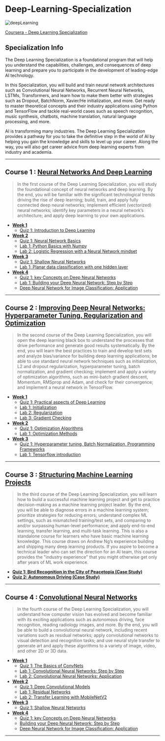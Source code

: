 # Deep-Learning-Specialization
![deepLearning](https://github.com/narima18/Deep-Learning-Specialization/assets/74022076/bb4fcfdd-c262-437d-8805-fc823750e401)

[Coursera - Deep Learning Specialization](https://www.coursera.org/specializations/deep-learning)


## Specialization Info
The Deep Learning Specialization is a foundational program that will help you understand the capabilities, challenges, and consequences of deep learning and prepare you to participate in the development of leading-edge AI technology. 

In this Specialization, you will build and train neural network architectures such as Convolutional Neural Networks, Recurrent Neural Networks, LSTMs, Transformers, and learn how to make them better with strategies such as Dropout, BatchNorm, Xavier/He initialization, and more. Get ready to master theoretical concepts and their industry applications using Python and TensorFlow and tackle real-world cases such as speech recognition, music synthesis, chatbots, machine translation, natural language processing, and more.

AI is transforming many industries. The Deep Learning Specialization provides a pathway for you to take the definitive step in the world of AI by helping you gain the knowledge and skills to level up your career. Along the way, you will also get career advice from deep learning experts from industry and academia.
<hr/>


## Course 1 : [Neural Networks And Deep Learning](https://github.com/narima18/Deep-Learning-Specialization/tree/170e4b1baed0e878777080bc737256ef98ea6bff/Neural%20Networks%20and%20Deep%20Learning)
> In the first course of the Deep Learning Specialization, you will study the foundational concept of neural networks and deep learning. 
> By the end, you will be familiar with the significant technological trends driving the rise of deep learning; build, train, and apply fully connected deep neural networks; implement efficient (vectorized) neural networks; identify key parameters in a neural network’s architecture; and apply deep learning to your own applications.

- [<b> Week 1 </b> ](https://github.com/narima18/Deep-Learning-Specialization/tree/c6e8602c672da371a038f4fb2f0f178c3880708e/Neural%20Networks%20and%20Deep%20Learning/Week%201)
  - [Quiz 1: Introduction to Deep Learning](https://github.com/narima18/Deep-Learning-Specialization/tree/c6e8602c672da371a038f4fb2f0f178c3880708e/Neural%20Networks%20and%20Deep%20Learning/Week%201/Q1%20Introduction%20to%20Deep%20Learning)
- [<b> Week 2 </b> ](https://github.com/narima18/Deep-Learning-Specialization/tree/1d15bb714149cf49b411d537d0c179a8a1cf50a0/Neural%20Networks%20and%20Deep%20Learning/Week%202)
  - [Quiz 1: Neural Network Basics](https://github.com/narima18/Deep-Learning-Specialization/tree/1d15bb714149cf49b411d537d0c179a8a1cf50a0/Neural%20Networks%20and%20Deep%20Learning/Week%202/Q1%20Neural%20Network%20Basics)
  - [Lab 1: Python Basics with Numpy](https://github.com/narima18/Deep-Learning-Specialization/blob/1d15bb714149cf49b411d537d0c179a8a1cf50a0/Neural%20Networks%20and%20Deep%20Learning/Week%202/Python_Basics_with_Numpy.ipynb)
  - [Lab 2: Logistic Regression with a Neural Network mindset](https://github.com/narima18/Deep-Learning-Specialization/blob/1d15bb714149cf49b411d537d0c179a8a1cf50a0/Neural%20Networks%20and%20Deep%20Learning/Week%202/Logistic_Regression_with_a_Neural_Network_mindset.ipynb)
- [<b> Week 3 </b> ](https://github.com/narima18/Deep-Learning-Specialization/tree/5b6bfe2c051014190680b1218cbecb6db8d65d81/Neural%20Networks%20and%20Deep%20Learning/Week%203)
  - [Quiz 1: Shallow Neural Networks](https://github.com/narima18/Deep-Learning-Specialization/tree/5b6bfe2c051014190680b1218cbecb6db8d65d81/Neural%20Networks%20and%20Deep%20Learning/Week%203/Q1%20Shallow%20Neural%20Networks)
  - [Lab 1: Planar data classification with one hidden layer](https://github.com/narima18/Deep-Learning-Specialization/blob/5b6bfe2c051014190680b1218cbecb6db8d65d81/Neural%20Networks%20and%20Deep%20Learning/Week%203/Planar_data_classification_with_one_hidden_layer.ipynb)    
- [<b> Week 4 </b> ](https://github.com/narima18/Deep-Learning-Specialization/tree/5b6bfe2c051014190680b1218cbecb6db8d65d81/Neural%20Networks%20and%20Deep%20Learning/Week%204)
  - [Quiz 1: key Concepts on Deep Neural Networks](https://github.com/narima18/Deep-Learning-Specialization/tree/5b6bfe2c051014190680b1218cbecb6db8d65d81/Neural%20Networks%20and%20Deep%20Learning/Week%204/Q1%20Key%20Concepts%20on%20Deep%20Neural%20Networks)
  - [Lab 1: Building your Deep Neural Network: Step by Step](https://github.com/narima18/Deep-Learning-Specialization/blob/5b6bfe2c051014190680b1218cbecb6db8d65d81/Neural%20Networks%20and%20Deep%20Learning/Week%204/Building_your_Deep_Neural_Network_Step_by_Step.ipynb)
  - [Deep Neural Network for Image Classification: Application](https://github.com/narima18/Deep-Learning-Specialization/blob/5b6bfe2c051014190680b1218cbecb6db8d65d81/Neural%20Networks%20and%20Deep%20Learning/Week%204/Deep%20Neural%20Network%20-%20Application.ipynb)
<hr/>

## Course 2 : [Improving Deep Neural Networks: Hyperparameter Tuning, Regularization and Optimization](https://github.com/narima18/Deep-Learning-Specialization/tree/5fd8f30d5b18effb7f7c9359b2e06a24e0b2db55/Improving%20Deep%20Neural%20Networks%20Hyperparameter%20Tuning%20Regularization%20and%20Optimization)
>In the second course of the Deep Learning Specialization, you will open the deep learning black box to understand the processes that drive performance and generate good results systematically. 
>By the end, you will learn the best practices to train and develop test sets and analyze bias/variance for building deep learning applications; be able to use standard neural network techniques such as initialization, L2 and dropout regularization, hyperparameter tuning, batch normalization, and gradient checking; implement and apply a variety of optimization algorithms, such as mini-batch gradient descent, Momentum, RMSprop and Adam, and check for their convergence; and implement a neural network in TensorFlow.

- [<b> Week 1 </b> ](https://github.com/narima18/Deep-Learning-Specialization/tree/5fd8f30d5b18effb7f7c9359b2e06a24e0b2db55/Improving%20Deep%20Neural%20Networks%20Hyperparameter%20Tuning%20Regularization%20and%20Optimization/Week%201)
  - [Quiz 1: Practical aspects of Deep Learning](https://github.com/narima18/Deep-Learning-Specialization/tree/5fd8f30d5b18effb7f7c9359b2e06a24e0b2db55/Improving%20Deep%20Neural%20Networks%20Hyperparameter%20Tuning%20Regularization%20and%20Optimization/Week%201/Q1%20Practical%20aspects%20of%20Deep%20Learning)
  - [Lab 1: Initialization](https://github.com/narima18/Deep-Learning-Specialization/blob/5fd8f30d5b18effb7f7c9359b2e06a24e0b2db55/Improving%20Deep%20Neural%20Networks%20Hyperparameter%20Tuning%20Regularization%20and%20Optimization/Week%201/Initialization.ipynb)
  - [Lab 2: Regularization](https://github.com/narima18/Deep-Learning-Specialization/blob/5fd8f30d5b18effb7f7c9359b2e06a24e0b2db55/Improving%20Deep%20Neural%20Networks%20Hyperparameter%20Tuning%20Regularization%20and%20Optimization/Week%201/Regularization.ipynb) 
  - [Lab 3: Gradient Checking](https://github.com/narima18/Deep-Learning-Specialization/blob/5fd8f30d5b18effb7f7c9359b2e06a24e0b2db55/Improving%20Deep%20Neural%20Networks%20Hyperparameter%20Tuning%20Regularization%20and%20Optimization/Week%201/Gradient_Checking.ipynb)
- [<b> Week 2 </b> ](https://github.com/narima18/Deep-Learning-Specialization/tree/5fd8f30d5b18effb7f7c9359b2e06a24e0b2db55/Improving%20Deep%20Neural%20Networks%20Hyperparameter%20Tuning%20Regularization%20and%20Optimization/Week%202)
  - [Quiz 1: Optimization Algorithms](https://github.com/narima18/Deep-Learning-Specialization/tree/5fd8f30d5b18effb7f7c9359b2e06a24e0b2db55/Improving%20Deep%20Neural%20Networks%20Hyperparameter%20Tuning%20Regularization%20and%20Optimization/Week%202/Q1%20Optimization%20Algorithms)
  - [Lab 1: Optimization Methods](https://github.com/narima18/Deep-Learning-Specialization/blob/5fd8f30d5b18effb7f7c9359b2e06a24e0b2db55/Improving%20Deep%20Neural%20Networks%20Hyperparameter%20Tuning%20Regularization%20and%20Optimization/Week%202/Optimization_methods.ipynb)
- [<b> Week 3 </b> ](https://github.com/narima18/Deep-Learning-Specialization/tree/5fd8f30d5b18effb7f7c9359b2e06a24e0b2db55/Improving%20Deep%20Neural%20Networks%20Hyperparameter%20Tuning%20Regularization%20and%20Optimization/Week%203)
  - [Quiz 1: Hyperparameter tuning, Batch Normalization, Programming Frameworks](https://github.com/narima18/Deep-Learning-Specialization/tree/a657fb6567b07e33534fc6392101cf8b94fbaf9c/Improving%20Deep%20Neural%20Networks%20Hyperparameter%20Tuning%20Regularization%20and%20Optimization/Week%203/Q1%20Hyperparameter%20tuning%2C%20Batch%20Normalization%2C%20Programming%20Frameworks)
  - [Lab 1: Tensorflow introduction](https://github.com/narima18/Deep-Learning-Specialization/blob/5fd8f30d5b18effb7f7c9359b2e06a24e0b2db55/Improving%20Deep%20Neural%20Networks%20Hyperparameter%20Tuning%20Regularization%20and%20Optimization/Week%203/Tensorflow_introduction.ipynb)
<hr/>

## Course 3 : [Structuring Machine Learning Projects](https://github.com/narima18/Deep-Learning-Specialization/tree/a657fb6567b07e33534fc6392101cf8b94fbaf9c/Structuring%20Machine%20Learning%20Projects)
>In the third course of the Deep Learning Specialization, you will learn how to build a successful machine learning project and get to practice decision-making as a machine learning project leader. 
>By the end, you will be able to diagnose errors in a machine learning system; prioritize strategies for reducing errors; understand complex ML settings, such as mismatched training/test sets, and comparing to and/or surpassing human-level performance; and apply end-to-end learning, transfer learning, and multi-task learning.
>This is also a standalone course for learners who have basic machine learning knowledge. This course draws on Andrew Ng’s experience building and shipping many deep learning products. If you aspire to become a technical leader who can set the direction for an AI team, this course provides the "industry experience" that you might otherwise get only after years of ML work experience.

- [<b> Quiz 1: Bird Recognition in the City of Peacetopia (Case Study) </b> ](https://github.com/narima18/Deep-Learning-Specialization/tree/a657fb6567b07e33534fc6392101cf8b94fbaf9c/Structuring%20Machine%20Learning%20Projects/Bird%20Recognition%20in%20the%20City%20of%20Peacetopia%20(Case%20Study))
- [<b> Quiz 2: Autonomous Driving (Case Study) </b> ](https://github.com/narima18/Deep-Learning-Specialization/tree/a657fb6567b07e33534fc6392101cf8b94fbaf9c/Structuring%20Machine%20Learning%20Projects/Autonomous%20Driving%20(Case%20Study))
<hr/>

## Course 4 : [Convolutional Neural Networks](https://github.com/narima18/Deep-Learning-Specialization/tree/ed05150a8e6215f9d133068eb6e512fd0f763736/Convolutional%20Neural%20Networks)
>In the fourth course of the Deep Learning Specialization, you will understand how computer vision has evolved and become familiar with its exciting applications such as autonomous driving, face recognition, reading radiology images, and more.
>By the end, you will be able to build a convolutional neural network, including recent variations such as residual networks; apply convolutional networks to visual detection and recognition tasks; and use neural style transfer to generate art and apply these algorithms to a variety of image, video, and other 2D or 3D data. 

- [<b> Week 1 </b> ](https://github.com/narima18/Deep-Learning-Specialization/tree/ed05150a8e6215f9d133068eb6e512fd0f763736/Convolutional%20Neural%20Networks/Week%201)
  - [Quiz 1: The Basics of ConvNets](https://github.com/narima18/Deep-Learning-Specialization/tree/ed05150a8e6215f9d133068eb6e512fd0f763736/Convolutional%20Neural%20Networks/Week%201/The%20Basics%20of%20ConvNets)
  - [Lab 1: Convolutional Neural Networks: Step by Step](https://github.com/narima18/Deep-Learning-Specialization/blob/ed05150a8e6215f9d133068eb6e512fd0f763736/Convolutional%20Neural%20Networks/Week%201/Convolution_model_Step_by_Step_v1.ipynb)
  - [Lab 2: Convolutional Neural Networks: Application](https://github.com/narima18/Deep-Learning-Specialization/blob/ed05150a8e6215f9d133068eb6e512fd0f763736/Convolutional%20Neural%20Networks/Week%201/Convolution_model_Application.ipynb)
- [<b> Week 2 </b> ](https://github.com/narima18/Deep-Learning-Specialization/tree/ed05150a8e6215f9d133068eb6e512fd0f763736/Convolutional%20Neural%20Networks/Week%202)
  - [Quiz 1: Deep Convolutional Models](https://github.com/narima18/Deep-Learning-Specialization/tree/ed05150a8e6215f9d133068eb6e512fd0f763736/Convolutional%20Neural%20Networks/Week%202/Deep%20Convolutional%20Models)
  - [Lab 1: Residual Networks](https://github.com/narima18/Deep-Learning-Specialization/blob/ed05150a8e6215f9d133068eb6e512fd0f763736/Convolutional%20Neural%20Networks/Week%202/Residual_Networks.ipynb)
  - [Lab 2: Transfer Learning with MobileNetV2](https://github.com/narima18/Deep-Learning-Specialization/blob/ed05150a8e6215f9d133068eb6e512fd0f763736/Convolutional%20Neural%20Networks/Week%202/Transfer_learning_with_MobileNet_v1.ipynb)
- [<b> Week 3 </b> ]()
  - [Quiz 1: Shallow Neural Networks]()    
- [<b> Week 4 </b> ]()
  - [Quiz 1: key Concepts on Deep Neural Networks]()
  - [Building your Deep Neural Network: Step by Step]()
  - [Deep Neural Network for Image Classification: Application]()
<hr/>
